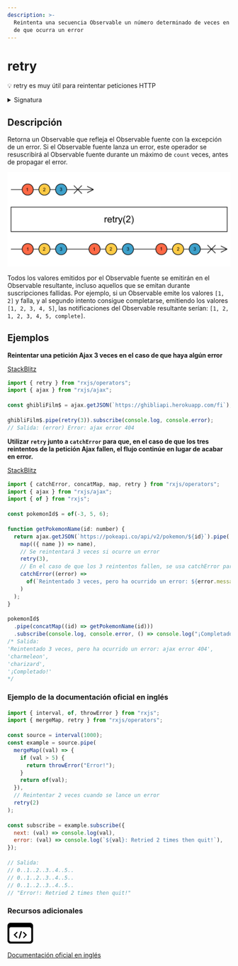 ```yaml
---
description: >-
  Reintenta una secuencia Observable un número determinado de veces en el caso
  de que ocurra un error
---
```


# retry

💡 retry es muy útil para reintentar peticiones HTTP

<details>

<summary>Signatura</summary>

#### Firma

`retry<T>(count: number = -1): MonoTypeOperatorFunction<T>`

#### Parámetros

#### Retorna

`MonoTypeOperatorFunction<T>`: El Observable fuente modificado con la lógica de reintento.

</details>

## Descripción

Retorna un Observable que refleja el Observable fuente con la excepción de un error. Si el Observable fuente lanza un error, este operador se resuscribirá al Observable fuente durante un máximo de `count` veces, antes de propagar el error.

![Diagrama de canicas del operador retry](assets/images/marble-diagrams/error-handling/retry.png)

Todos los valores emitidos por el Observable fuente se emitirán en el Observable resultante, incluso aquellos que se emitan durante suscripciones fallidas. Por ejemplo, si un Observable emite los valores `[1, 2]` y falla, y al segundo intento consigue completarse, emitiendo los valores `[1, 2, 3, 4, 5]`, las notificaciones del Observable resultante serían: `[1, 2, 1, 2, 3, 4, 5, complete]`.

## Ejemplos

**Reintentar una petición Ajax 3 veces en el caso de que haya algún error**

[StackBlitz](https://stackblitz.com/edit/docu-rxjs-retry?file=index.ts)

```javascript
import { retry } from "rxjs/operators";
import { ajax } from "rxjs/ajax";

const ghibliFilm$ = ajax.getJSON(`https://ghibliapi.herokuapp.com/fi`);

ghibliFilm$.pipe(retry(3)).subscribe(console.log, console.error);
// Salida: (error) Error: ajax error 404
```

**Utilizar `retry` junto a `catchError` para que, en el caso de que los tres reintentos de la petición Ajax fallen, el flujo continúe en lugar de acabar en error.**

[StackBlitz](https://stackblitz.com/edit/docu-rxjs-retry-2?file=index.ts)

```javascript
import { catchError, concatMap, map, retry } from "rxjs/operators";
import { ajax } from "rxjs/ajax";
import { of } from "rxjs";

const pokemonId$ = of(-3, 5, 6);

function getPokemonName(id: number) {
  return ajax.getJSON(`https://pokeapi.co/api/v2/pokemon/${id}`).pipe(
    map(({ name }) => name),
    // Se reintentará 3 veces si ocurre un error
    retry(3),
    // En el caso de que los 3 reintentos fallen, se usa catchError para que el flujo continúe
    catchError((error) =>
      of(`Reintentado 3 veces, pero ha ocurrido un error: ${error.message}`)
    )
  );
}

pokemonId$
  .pipe(concatMap((id) => getPokemonName(id)))
  .subscribe(console.log, console.error, () => console.log("¡Completado!"));
/* Salida:
'Reintentado 3 veces, pero ha ocurrido un error: ajax error 404',
'charmeleon', 
'charizard', 
'¡Completado!' 
*/
```

### Ejemplo de la documentación oficial en inglés

```javascript
import { interval, of, throwError } from "rxjs";
import { mergeMap, retry } from "rxjs/operators";

const source = interval(1000);
const example = source.pipe(
  mergeMap((val) => {
    if (val > 5) {
      return throwError("Error!");
    }
    return of(val);
  }),
  // Reintentar 2 veces cuando se lance un error
  retry(2)
);

const subscribe = example.subscribe({
  next: (val) => console.log(val),
  error: (val) => console.log(`${val}: Retried 2 times then quit!`),
});

// Salida:
// 0..1..2..3..4..5..
// 0..1..2..3..4..5..
// 0..1..2..3..4..5..
// "Error!: Retried 2 times then quit!"
```

### Recursos adicionales

[![Source code](assets/icons/source-code.png)](https://github.com/ReactiveX/rxjs/blob/master/src/internal/operators/retry.ts)

[Documentación oficial en inglés](https://rxjs.dev/api/operators/retry)
